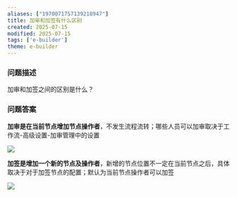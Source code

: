 ```yaml
---
aliases: ["1970071757139218947"]
title: 加审和加签有什么区别
created: 2025-07-15
modified: 2025-07-15
tags: ['e-builder']
theme: e-builder
---
```


### 问题描述

加审和加签之间的区别是什么？

### 问题答案

**加审是在当前节点增加节点操作者**，不发生流程流转；哪些人员可以加审取决于工作流-高级设置-加审管理中的设置

![](a4fc84f4764b1da3286b5db180e1bf5f.jpg)

**加签是增加一个新的节点及操作者**，新增的节点位置不一定在当前节点之后，具体取决于对于加签节点的配置；默认为当前节点操作者可以加签

![](d6f575a4f4e635e77e07386c9fdb09c1.jpg)